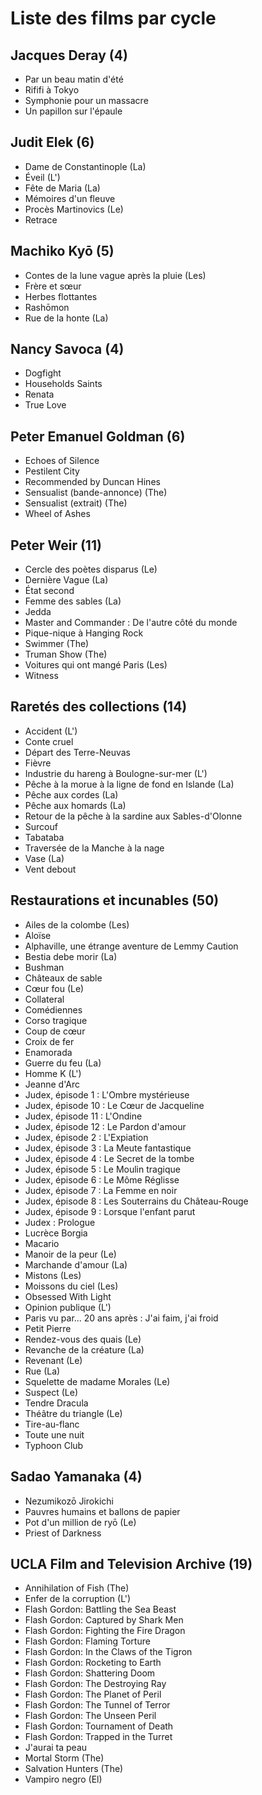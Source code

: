 # Liste des films par cycle

## Jacques Deray (4)

  * Par un beau matin d'été  
  * Rififi à Tokyo  
  * Symphonie pour un massacre  
  * Un papillon sur l'épaule

## Judit Elek (6)

  * Dame de Constantinople (La)  
  * Éveil (L')  
  * Fête de Maria (La)  
  * Mémoires d'un fleuve  
  * Procès Martinovics (Le)  
  * Retrace

## Machiko Kyō (5)

  * Contes de la lune vague après la pluie (Les)  
  * Frère et sœur  
  * Herbes flottantes  
  * Rashōmon  
  * Rue de la honte (La)

## Nancy Savoca (4)

  * Dogfight  
  * Households Saints  
  * Renata  
  * True Love

## Peter Emanuel Goldman (6)

  * Echoes of Silence  
  * Pestilent City  
  * Recommended by Duncan Hines  
  * Sensualist (bande-annonce) (The)  
  * Sensualist (extrait) (The)  
  * Wheel of Ashes

## Peter Weir (11)

  * Cercle des poètes disparus (Le)  
  * Dernière Vague (La)  
  * État second  
  * Femme des sables (La)  
  * Jedda  
  * Master and Commander : De l'autre côté du monde  
  * Pique-nique à Hanging Rock  
  * Swimmer (The)  
  * Truman Show (The)  
  * Voitures qui ont mangé Paris (Les)  
  * Witness

## Raretés des collections (14)

  * Accident (L')  
  * Conte cruel  
  * Départ des Terre-Neuvas  
  * Fièvre  
  * Industrie du hareng à Boulogne-sur-mer (L')  
  * Pêche à la morue à la ligne de fond en Islande (La)  
  * Pêche aux cordes (La)  
  * Pêche aux homards (La)  
  * Retour de la pêche à la sardine aux Sables-d'Olonne  
  * Surcouf  
  * Tabataba  
  * Traversée de la Manche à la nage  
  * Vase (La)  
  * Vent debout

## Restaurations et incunables (50)

  * Ailes de la colombe (Les)  
  * Aloïse  
  * Alphaville, une étrange aventure de Lemmy Caution  
  * Bestia debe morir (La)  
  * Bushman  
  * Châteaux de sable  
  * Cœur fou (Le)  
  * Collateral  
  * Comédiennes  
  * Corso tragique  
  * Coup de cœur  
  * Croix de fer  
  * Enamorada  
  * Guerre du feu (La)  
  * Homme K (L')  
  * Jeanne d'Arc  
  * Judex, épisode 1 : L'Ombre mystérieuse  
  * Judex, épisode 10 : Le Cœur de Jacqueline  
  * Judex, épisode 11 : L'Ondine  
  * Judex, épisode 12 : Le Pardon d'amour  
  * Judex, épisode 2 : L'Expiation  
  * Judex, épisode 3 : La Meute fantastique  
  * Judex, épisode 4 : Le Secret de la tombe  
  * Judex, épisode 5 : Le Moulin tragique  
  * Judex, épisode 6 : Le Môme Réglisse  
  * Judex, épisode 7 : La Femme en noir  
  * Judex, épisode 8 : Les Souterrains du Château-Rouge  
  * Judex, épisode 9 : Lorsque l'enfant parut  
  * Judex : Prologue  
  * Lucrèce Borgia  
  * Macario  
  * Manoir de la peur (Le)  
  * Marchande d'amour (La)  
  * Mistons (Les)  
  * Moissons du ciel (Les)  
  * Obsessed With Light  
  * Opinion publique (L')  
  * Paris vu par... 20 ans après : J'ai faim, j'ai froid  
  * Petit Pierre  
  * Rendez-vous des quais (Le)  
  * Revanche de la créature (La)  
  * Revenant (Le)  
  * Rue (La)  
  * Squelette de madame Morales (Le)  
  * Suspect (Le)  
  * Tendre Dracula  
  * Théâtre du triangle (Le)  
  * Tire-au-flanc  
  * Toute une nuit  
  * Typhoon Club

## Sadao Yamanaka (4)

  * Nezumikozō Jirokichi  
  * Pauvres humains et ballons de papier  
  * Pot d'un million de ryō (Le)  
  * Priest of Darkness

## UCLA Film and Television Archive (19)

  * Annihilation of Fish (The)  
  * Enfer de la corruption (L')  
  * Flash Gordon: Battling the Sea Beast  
  * Flash Gordon: Captured by Shark Men  
  * Flash Gordon: Fighting the Fire Dragon  
  * Flash Gordon: Flaming Torture  
  * Flash Gordon: In the Claws of the Tigron  
  * Flash Gordon: Rocketing to Earth  
  * Flash Gordon: Shattering Doom  
  * Flash Gordon: The Destroying Ray  
  * Flash Gordon: The Planet of Peril  
  * Flash Gordon: The Tunnel of Terror  
  * Flash Gordon: The Unseen Peril  
  * Flash Gordon: Tournament of Death  
  * Flash Gordon: Trapped in the Turret  
  * J'aurai ta peau  
  * Mortal Storm (The)  
  * Salvation Hunters (The)  
  * Vampiro negro (El)  
